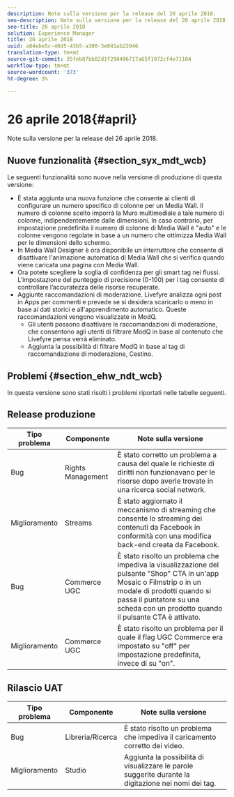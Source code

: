 ```yaml
---
description: Note sulla versione per la release del 26 aprile 2018.
seo-description: Note sulla versione per la release del 26 aprile 2018.
seo-title: 26 aprile 2018
solution: Experience Manager
title: 26 aprile 2018
uuid: a84ebe5c-40d5-43b5-a300-3e041ab22046
translation-type: tm+mt
source-git-commit: 35feb87bb82d1f298496717a65f1972cf4e71104
workflow-type: tm+mt
source-wordcount: '373'
ht-degree: 3%

---
```



# 26 aprile 2018{#april}

Note sulla versione per la release del 26 aprile 2018.

## Nuove funzionalità {#section_syx_mdt_wcb}

Le seguenti funzionalità sono nuove nella versione di produzione di questa versione:

* È stata aggiunta una nuova funzione che consente ai clienti di configurare un numero specifico di colonne per un Media Wall. Il numero di colonne scelto imporrà la Muro multimediale a tale numero di colonne, indipendentemente dalle dimensioni. In caso contrario, per impostazione predefinita il numero di colonne di Media Wall è &quot;auto&quot; e le colonne vengono regolate in base a un numero che ottimizza Media Wall per le dimensioni dello schermo.
* In Media Wall Designer è ora disponibile un interruttore che consente di disattivare l&#39;animazione automatica di Media Wall che si verifica quando viene caricata una pagina con Media Wall.
* Ora potete scegliere la soglia di confidenza per gli smart tag nei flussi. L’impostazione del punteggio di precisione (0-100) per i tag consente di controllare l’accuratezza delle risorse recuperate.
* Aggiunte raccomandazioni di moderazione. Livefyre analizza ogni post in Apps per commenti e prevede se si desidera scaricarlo o meno in base ai dati storici e all&#39;apprendimento automatico. Queste raccomandazioni vengono visualizzate in ModQ.
   * Gli utenti possono disattivare le raccomandazioni di moderazione, che consentono agli utenti di filtrare ModQ in base al contenuto che Livefyre pensa verrà eliminato.
   * Aggiunta la possibilità di filtrare ModQ in base al tag di raccomandazione di moderazione, Cestino.

## Problemi {#section_ehw_ndt_wcb}

In questa versione sono stati risolti i problemi riportati nelle tabelle seguenti.

## Release produzione

| **Tipo problema** | **Componente** | **Note sulla versione** |
|---|---|---|
| Bug | Rights Management | È stato corretto un problema a causa del quale le richieste di diritti non funzionavano per le risorse dopo averle trovate in una ricerca social network. |
| Miglioramento | Streams | È stato aggiornato il meccanismo di streaming che consente lo streaming dei contenuti da Facebook in conformità con una modifica back-end creata da Facebook. |
| Bug | Commerce UGC | È stato risolto un problema che impediva la visualizzazione del pulsante &quot;Shop&quot; CTA in un&#39;app Mosaic o Filmstrip o in un modale di prodotti quando si passa il puntatore su una scheda con un prodotto quando il pulsante CTA è attivato. |
| Miglioramento | Commerce UGC | È stato risolto un problema per il quale il flag UGC Commerce era impostato su &quot;off&quot; per impostazione predefinita, invece di su &quot;on&quot;. |

## Rilascio UAT

| **Tipo problema** | **Componente** | **Note sulla versione** |
|---|---|---|
| Bug | Libreria/Ricerca | È stato risolto un problema che impediva il caricamento corretto dei video. |
| Miglioramento | Studio | Aggiunta la possibilità di visualizzare le parole suggerite durante la digitazione nei nomi dei tag. |

